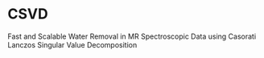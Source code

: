 # CSVD
Fast and Scalable Water Removal in MR Spectroscopic Data using Casorati Lanczos Singular Value Decomposition 
